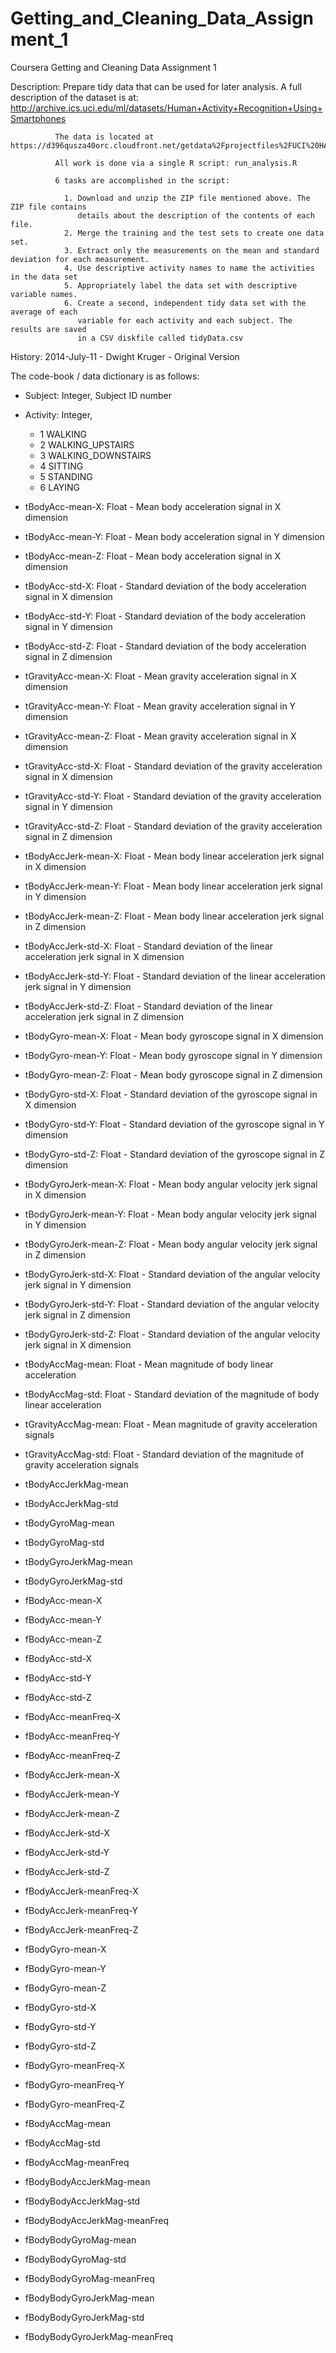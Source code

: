Getting_and_Cleaning_Data_Assignment_1
======================================
Coursera Getting and Cleaning Data Assignment 1

 Description: Prepare tidy data that can be used for later analysis. A full description of the
              dataset is at: http://archive.ics.uci.edu/ml/datasets/Human+Activity+Recognition+Using+Smartphones

              The data is located at https://d396qusza40orc.cloudfront.net/getdata%2Fprojectfiles%2FUCI%20HAR%20Dataset.zip

			  All work is done via a single R script: run_analysis.R
			  
              6 tasks are accomplished in the script:
 
			    1. Download and unzip the ZIP file mentioned above. The ZIP file contains
				   details about the description of the contents of each file.
                2. Merge the training and the test sets to create one data set.
                3. Extract only the measurements on the mean and standard deviation for each measurement. 
                4. Use descriptive activity names to name the activities in the data set
                5. Appropriately label the data set with descriptive variable names. 
                6. Create a second, independent tidy data set with the average of each 
				   variable for each activity and each subject. The results are saved
				   in a CSV diskfile called tidyData.csv


 History:     2014-July-11 - Dwight Kruger - Original Version
 
 The code-book / data dictionary is as follows:

* Subject: Integer, Subject ID number

* Activity: Integer,                       
  - 1 WALKING
  - 2 WALKING_UPSTAIRS
  - 3 WALKING_DOWNSTAIRS
  - 4 SITTING
  - 5 STANDING
  - 6 LAYING
 
* tBodyAcc-mean-X: Float - Mean body acceleration signal in X dimension
* tBodyAcc-mean-Y: Float - Mean body acceleration signal in Y dimension
* tBodyAcc-mean-Z: Float - Mean body acceleration signal in X dimension
* tBodyAcc-std-X:  Float - Standard deviation of the body acceleration signal in X dimension
* tBodyAcc-std-Y:  Float - Standard deviation of the body acceleration signal in Y dimension
* tBodyAcc-std-Z:  Float - Standard deviation of the body acceleration signal in Z dimension
* tGravityAcc-mean-X: Float - Mean gravity acceleration signal in X dimension
* tGravityAcc-mean-Y: Float - Mean gravity acceleration signal in Y dimension
* tGravityAcc-mean-Z: Float - Mean gravity acceleration signal in X dimension
* tGravityAcc-std-X:  Float - Standard deviation of the gravity acceleration signal in X dimension
* tGravityAcc-std-Y:  Float - Standard deviation of the gravity acceleration signal in Y dimension
* tGravityAcc-std-Z:  Float - Standard deviation of the gravity acceleration signal in Z dimension
* tBodyAccJerk-mean-X: Float - Mean body linear acceleration jerk signal in X dimension        
* tBodyAccJerk-mean-Y: Float - Mean body linear acceleration jerk signal in Y dimension        
* tBodyAccJerk-mean-Z: Float - Mean body linear acceleration jerk signal in Z dimension        
* tBodyAccJerk-std-X:  Float - Standard deviation of the linear acceleration jerk signal in X dimension          
* tBodyAccJerk-std-Y:  Float - Standard deviation of the linear acceleration jerk signal in Y dimension          
* tBodyAccJerk-std-Z:  Float - Standard deviation of the linear acceleration jerk signal in Z dimension          
* tBodyGyro-mean-X: Float - Mean body gyroscope signal in X dimension                    
* tBodyGyro-mean-Y: Float - Mean body gyroscope signal in Y dimension                    
* tBodyGyro-mean-Z: Float - Mean body gyroscope signal in Z dimension                    
* tBodyGyro-std-X:  Float - Standard deviation of the gyroscope signal in X dimension                      
* tBodyGyro-std-Y:  Float - Standard deviation of the gyroscope signal in Y dimension                      
* tBodyGyro-std-Z:  Float - Standard deviation of the gyroscope signal in Z dimension                      
* tBodyGyroJerk-mean-X: Float - Mean body angular velocity jerk signal in X dimension                            
* tBodyGyroJerk-mean-Y: Float - Mean body angular velocity jerk signal in Y dimension                            
* tBodyGyroJerk-mean-Z: Float - Mean body angular velocity jerk signal in Z dimension                            
* tBodyGyroJerk-std-X:  Float - Standard deviation of the angular velocity jerk signal in Y dimension                              
* tBodyGyroJerk-std-Y:  Float - Standard deviation of the angular velocity jerk signal in Z dimension                              
* tBodyGyroJerk-std-Z:  Float - Standard deviation of the angular velocity jerk signal in X dimension                              
* tBodyAccMag-mean: Float - Mean magnitude of body linear acceleration            
* tBodyAccMag-std:  Float - Standard deviation of the magnitude of body linear acceleration                         
* tGravityAccMag-mean: Float - Mean magnitude of gravity acceleration signals                     
* tGravityAccMag-std:  Float - Standard deviation of the magnitude of gravity acceleration signals                                  
* tBodyAccJerkMag-mean        
* tBodyAccJerkMag-std         
* tBodyGyroMag-mean           
* tBodyGyroMag-std            
* tBodyGyroJerkMag-mean       
* tBodyGyroJerkMag-std        
* fBodyAcc-mean-X             
* fBodyAcc-mean-Y             
* fBodyAcc-mean-Z             
* fBodyAcc-std-X              
* fBodyAcc-std-Y              
* fBodyAcc-std-Z              
* fBodyAcc-meanFreq-X         
* fBodyAcc-meanFreq-Y         
* fBodyAcc-meanFreq-Z         
* fBodyAccJerk-mean-X         
* fBodyAccJerk-mean-Y         
* fBodyAccJerk-mean-Z         
* fBodyAccJerk-std-X          
* fBodyAccJerk-std-Y          
* fBodyAccJerk-std-Z          
* fBodyAccJerk-meanFreq-X     
* fBodyAccJerk-meanFreq-Y     
* fBodyAccJerk-meanFreq-Z     
* fBodyGyro-mean-X            
* fBodyGyro-mean-Y            
* fBodyGyro-mean-Z            
* fBodyGyro-std-X             
* fBodyGyro-std-Y             
* fBodyGyro-std-Z             
* fBodyGyro-meanFreq-X        
* fBodyGyro-meanFreq-Y        
* fBodyGyro-meanFreq-Z        
* fBodyAccMag-mean            
* fBodyAccMag-std             
* fBodyAccMag-meanFreq        
* fBodyBodyAccJerkMag-mean    
* fBodyBodyAccJerkMag-std     
* fBodyBodyAccJerkMag-meanFreq
* fBodyBodyGyroMag-mean       
* fBodyBodyGyroMag-std        
* fBodyBodyGyroMag-meanFreq   
* fBodyBodyGyroJerkMag-mean   
* fBodyBodyGyroJerkMag-std    
* fBodyBodyGyroJerkMag-meanFreq 
 